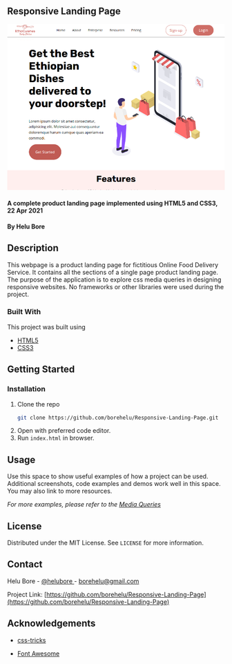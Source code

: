
<!-- ABOUT THE PROJECT -->
## Responsive Landing Page

[![Responsive Landing Screen Shot](images/hero.png)](https://borehelu.github.io/Product-Landing/)

#### A complete product landing page implemented using HTML5 and CSS3, 22 Apr 2021
#### By **Helu Bore**

## Description

This webpage is a product landing page for fictitious Online Food Delivery Service. It contains all the sections of a single page product landing page. The purpose of the application is to explore css media queries in designing responsive websites. No frameworks or other libraries were used during the project.

### Built With

This project was built using
* [HTML5](https://developer.mozilla.org/en-US/docs/Web/Guide/HTML/HTML5)
* [CSS3](https://developer.mozilla.org/en-US/docs/Web/CSS)




<!-- GETTING STARTED -->
## Getting Started


### Installation


1. Clone the repo
   ```sh
   git clone https://github.com/borehelu/Responsive-Landing-Page.git
   ```
2. Open with preferred code editor.
3. Run `index.html` in browser.



<!-- USAGE EXAMPLES -->
## Usage

Use this space to show useful examples of how a project can be used. Additional screenshots, code examples and demos work well in this space. You may also link to more resources.

_For more examples, please refer to the [Media Queries](https://developer.mozilla.org/en-US/docs/Web/CSS/Media_Queries/Using_media_queries)_


<!-- LICENSE -->
## License

Distributed under the MIT License. See `LICENSE` for more information.



<!-- CONTACT -->
## Contact

Helu Bore - [@helubore
](https://twitter.com/helu_bore) - borehelu@gmail.com

Project Link: [https://github.com/borehelu/Responsive-Landing-Page](https://github.com/borehelu/Responsive-Landing-Page)



<!-- ACKNOWLEDGEMENTS -->
## Acknowledgements

* [css-tricks](https://css-tricks.com/)

* [Font Awesome](https://fontawesome.com)
